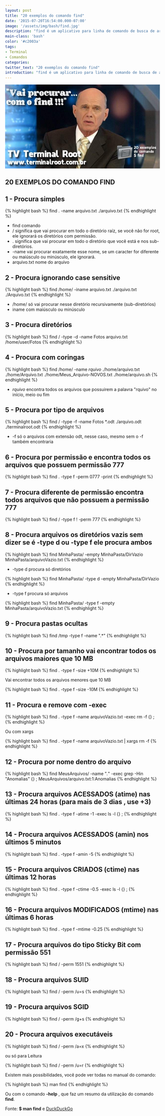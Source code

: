```yaml
---
layout: post
title: "20 exemplos do comando find"
date: '2015-07-20T16:54:00.000-07:00'
image: '/assets/img/bash/find.jpg'
description: "find é um aplicativo para linha de comando de busca de arquivos utilizado em sistemas operativos Unix-like e derivados. "
main-class: 'bash'
color: '#c2003a'
tags:
- Terminal
- Comandos
categories:
twitter_text: "20 exemplos do comando find"
introduction: "find é um aplicativo para linha de comando de busca de arquivos utilizado em sistemas operativos Unix-like e derivados. "
---
```


![Comando find blog linux](/assets/img/bash/find.jpg "Comando find blog linux")

## 20 EXEMPLOS DO COMANDO FIND

## 1 - Procura simples
{% highlight bash %}
find . -name arquivo.txt
./arquivo.txt
{% endhighlight %}


* find   comando
* /    significa que vai procurar em todo o diretório raíz, se você não for root, ele ignorará os diretórios com permissão.
* .    significa que vai procurar em todo o diretório que você está e nos sub-diretórios.
* -name  vai procurar exatamente esse nome, se um caracter for diferente ou maiúsculo ou minúsculo, ele ignorará.
* arquivo.txt nome do arquivo 

## 2 - Procura ignorando case sensitive
{% highlight bash %}
find /home/ -iname arquivo.txt
./arquivo.txt
./Arquivo.txt
{% endhighlight %}


* /home/  só vai procurar nesse diretório recursivamente (sub-diretórios)
* iname  com maiúsculo ou minúsculo

## 3 - Procura diretórios
{% highlight bash %}
find / -type -d -name Fotos arquivo.txt
/home/user/Fotos
{% endhighlight %}

## 4 - Procura com coringas
{% highlight bash %}
find /home/ -name *rquivo*
./home/arquivo.txt
./home/Arquivo.txt
./home/Meus_Arquivo-NOVOS.txt
./home/arquivo.sh
{% endhighlight %}



* *rquivo* encontra todos os arquivos que possuirem a palavra "rquivo" no início, meio ou fim

## 5 - Procura por tipo de arquivos
{% highlight bash %}
find / -type -f -name Fotos *.odt
./arquivo.odt
./terminalroot.odt
{% endhighlight %}

* -f   só o arquivos com extensão odt, nesse caso, mesmo sem o -f também encontraria

## 6 - Procura por permissão e encontra todos os arquivos que possuem permissão 777
{% highlight bash %}
find . -type f -perm 0777 -print
{% endhighlight %}

## 7 - Procura diferente de permissão encontra todos arquivos que não possuem a permissão 777
{% highlight bash %}
find / -type f ! -perm 777
{% endhighlight %}

## 8 - Procura arquivos os diretórios vazis sem dizer se é __-type__ d ou __-type f__ ele procura ambos

{% highlight bash %}
find MinhaPasta/ -empty
MinhaPasta/DirVazio
MinhaPasta/arquivoVazio.txt
{% endhighlight %}

* -type d  procura só diretórios

{% highlight bash %}
find MinhaPasta/ -type d -empty
MinhaPasta/DirVazio
{% endhighlight %}


* -type f  procura só arquivos

{% highlight bash %}
find MinhaPasta/ -type f -empty
MinhaPasta/arquivoVazio.txt
{% endhighlight %}

## 9 - Procura pastas ocultas

{% highlight bash %}
find /tmp -type f -name ".*"
{% endhighlight %}


## 10 - Procura por tamanho vai encontrar todos os arquivos maiores que 10 MB

{% highlight bash %}
find . -type f -size +10M
{% endhighlight %}

Vai encontrar todos os arquivos menores que 10 MB

{% highlight bash %}
find . -type f -size -10M
{% endhighlight %}


## 11 - Procura e remove com __-exec__

{% highlight bash %}
find . -type f -name arquivoVazio.txt -exec rm -f {} \;
{% endhighlight %}



Ou com xargs

{% highlight bash %}
find . -type f -name arquivoVazio.txt | xargs rm -f
{% endhighlight %}


## 12 - Procura por nome dentro do arquivo
{% highlight bash %}
find MeusArquivos/ -name "*.*" -exec grep -Hin "Anomalias" {} \;
MeusArquivos/arquivo.txt:1:Anomalias
{% endhighlight %}

## 13 - Procura arquivos ACESSADOS (__atime__) nas últimas 24 horas (para mais de 3 dias , use +3)

{% highlight bash %}
find . -type f -atime -1 -exec ls -l {} \;
{% endhighlight %}


## 14 - Procura arquivos ACESSADOS (__amin__) nos últimos 5 minutos
{% highlight bash %}
find . -type f -amin -5
{% endhighlight %}


## 15 - Procura arquivos CRIADOS (__ctime__) nas últimas 12 horas
{% highlight bash %}
find . -type f -ctime -0.5 -exec ls -l {} \;
{% endhighlight %}

## 16 - Procura arquivos MODIFICADOS (__mtime__) nas últimas 6 horas
{% highlight bash %}
find . -type f -mtime -0.25
{% endhighlight %}


## 17 - Procura arquivos do tipo Sticky Bit com permissão 551
{% highlight bash %}
find / -perm 1551
{% endhighlight %}

## 18 - Procura arquivos SUID
{% highlight bash %}
find / -perm /u=s
{% endhighlight %}

## 19 - Procura arquivos SGID
{% highlight bash %}
find / -perm /g+s
{% endhighlight %}


## 20 - Procura arquivos executáveis
{% highlight bash %}
find / -perm /a=x
{% endhighlight %}

ou só para Leitura

{% highlight bash %}
find / -perm /u=r
{% endhighlight %}

Existem mais possibilidades, você pode ver todas no manual do comando:

{% highlight bash %}
man find
{% endhighlight %}


Ou com o comando __-help__ , que faz um resumo da utilização do comando __find__.

Fonte: __$ man find__ e [DuckDuckGo](https://duckduckgo.com/ "DuckDuckGo Blog Linux")

<script async src="https://pagead2.googlesyndication.com/pagead/js/adsbygoogle.js"></script>

<!-- Informat -->
<ins class="adsbygoogle"
 style="display:block"
 data-ad-client="ca-pub-2838251107855362"
 data-ad-slot="2327980059"
 data-ad-format="auto"
 data-full-width-responsive="true"></ins>

<script>
(adsbygoogle = window.adsbygoogle || []).push({});
</script>

